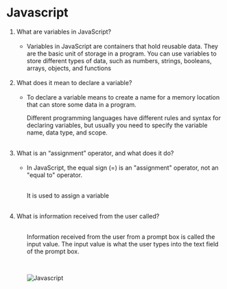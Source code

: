 # Javascript

<ol>
    <li>What are variables in JavaScript?<br>
    <ul><br>
        <li>Variables in JavaScript are containers that hold reusable data. They are the basic unit of storage in a program. You can use variables to store different types of data, such as numbers, strings, booleans, arrays, objects, and functions</ul> <br>

<li>What does it mean to declare a variable?
        <ul><br>
         <li>To declare a variable means to create a name for a memory location that can store some data in a program.
         <p> Different programming languages have different rules and syntax for declaring variables, but usually you need to specify the variable name, data type, and scope.</p></ul><br>

<li>What is an “assignment” operator, and what does it do?
        <ul><br>
         <li>In JavaScript, the equal sign (=) is an "assignment" operator, not an "equal to" operator.</li><br>
        <p>It is used to assign a variable</p></ul><br>

<li>What is information received from the user called?    
        <ul><br>    
        <p>Information received from the user from a prompt box is called the input value. The input value is what the user types into the text field of the prompt box.</p><br>

![Javascript](https://encrypted-tbn0.gstatic.com/images?q=tbn:ANd9GcSfzmdUACFCkJpd5ux27cDSSDFiPB0yKazoVw&usqp=CAU)